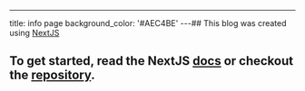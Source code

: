 ---
title: info page
background_color: '#AEC4BE'
---## This blog was created using [NextJS](https://nextjs.org/)

## To get started, read the NextJS [docs](https://nextjs.org/docs) or checkout the [repository](https://github.com/kendallstrautman/brevifolia-nextjs).
